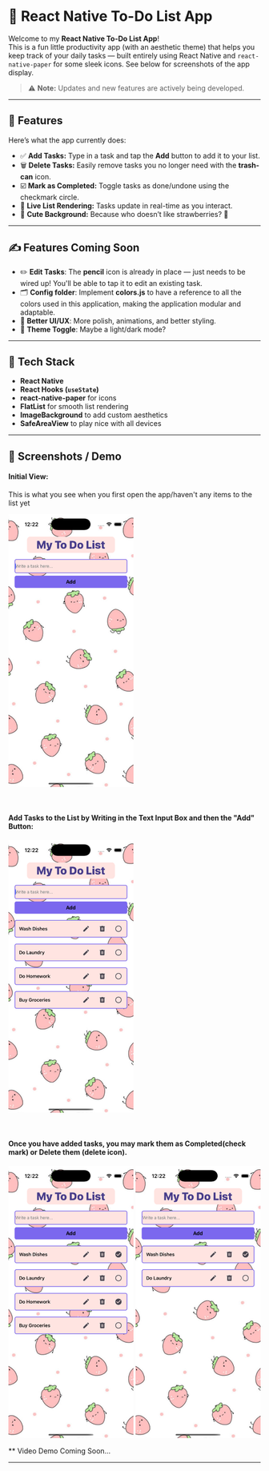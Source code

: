 # 📝 React Native To-Do List App

Welcome to my **React Native To-Do List App**!  
This is a fun little productivity app (with an aesthetic theme) that helps you keep track of your daily tasks — built entirely using React Native and `react-native-paper` for some sleek icons.
See below for screenshots of the app display. 

> ⚠️ **Note:** Updates and new features are actively being developed.

---

## 🚀 Features

Here’s what the app currently does:

- ✅ **Add Tasks:** Type in a task and tap the **Add** button to add it to your list.
- 🗑️ **Delete Tasks:** Easily remove tasks you no longer need with the **trash-can** icon.
- ☑️ **Mark as Completed:** Toggle tasks as done/undone using the checkmark circle.
- 📜 **Live List Rendering:** Tasks update in real-time as you interact.
- 🍓 **Cute Background:** Because who doesn’t like strawberries? 🍓

---

## ✍️ Features Coming Soon

- ✏️ **Edit Tasks**: The **pencil** icon is already in place — just needs to be wired up! You'll be able to tap it to edit an existing task.
- 🗂️ **Config folder**: Implement **colors.js** to have a reference to all the colors used in this application, making the application modular and adaptable. 
- 📲 **Better UI/UX**: More polish, animations, and better styling.
- 🎨 **Theme Toggle**: Maybe a light/dark mode?

---

## 🧠 Tech Stack

- **React Native**
- **React Hooks (`useState`)**
- **react-native-paper** for icons
- **FlatList** for smooth list rendering
- **ImageBackground** to add custom aesthetics
- **SafeAreaView** to play nice with all devices

---

## 📸 Screenshots / Demo

#### Initial View:
This is what you see when you first open the app/haven't any items to the list yet
<p>
  <img src="https://raw.githubusercontent.com/trinityw3st/react-native-projects/main/PrettyToDoList/AppScreenshots/Image1.png" width="250"> 
</p> <br>


#### Add Tasks to the List by Writing in the Text Input Box and then the "Add" Button:
<p>
  <img src="https://raw.githubusercontent.com/trinityw3st/react-native-projects/main/PrettyToDoList/AppScreenshots/Image2.png" width="250"> 
</p> <br>


#### Once you have added tasks, you may mark them as Completed(check mark) or Delete them (delete icon).
<p>
  <img src="https://raw.githubusercontent.com/trinityw3st/react-native-projects/main/PrettyToDoList/AppScreenshots/Image3.png" width="250"> 
  <img src="https://raw.githubusercontent.com/trinityw3st/react-native-projects/main/PrettyToDoList/AppScreenshots/Image4.png" width="250"> 
  
</p>

** Video Demo Coming Soon...





---





